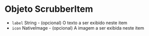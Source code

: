 # Objeto ScrubberItem

* `label` String - (opcional) O texto a ser exibido neste item
* `icon` NativeImage - (opcional) A imagem a ser exibida neste item
